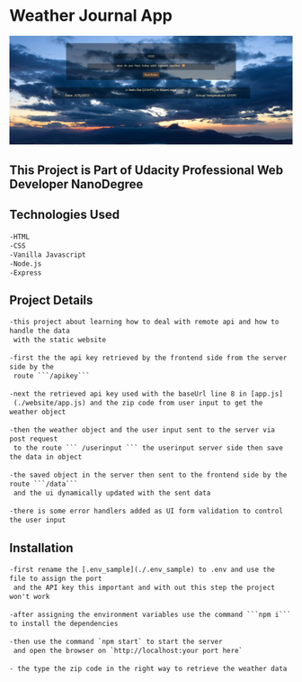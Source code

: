 # Weather Journal App

![preview](preview/preview.png)

## This Project is Part of Udacity Professional Web Developer NanoDegree

## Technologies Used

    -HTML
    -CSS
    -Vanilla Javascript
    -Node.js
    -Express

## Project Details

    -this project about learning how to deal with remote api and how to handle the data 
     with the static website

    -first the the api key retrieved by the frontend side from the server side by the
     route ```/apikey``` 
    
    -next the retrieved api key used with the baseUrl line 8 in [app.js]
     (./website/app.js) and the zip code from user input to get the weather object

    -then the weather object and the user input sent to the server via post request 
     to the route ``` /userinput ``` the userinput server side then save the data in object

    -the saved object in the server then sent to the frontend side by the route ```/data```
     and the ui dynamically updated with the sent data

    -there is some error handlers added as UI form validation to control the user input

## Installation

    -first rename the [.env_sample](./.env_sample) to .env and use the file to assign the port
     and the API key this important and with out this step the project won't work 

    -after assigning the environment variables use the command ```npm i``` to install the dependencies 
    
    -then use the command `npm start` to start the server
     and open the browser on `http://localhost:your port here`

    - the type the zip code in the right way to retrieve the weather data
